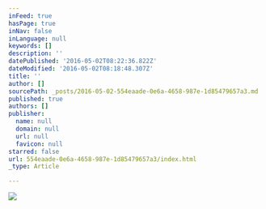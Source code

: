 ```yaml
---
inFeed: true
hasPage: true
inNav: false
inLanguage: null
keywords: []
description: ''
datePublished: '2016-05-02T08:22:36.822Z'
dateModified: '2016-05-02T08:18:48.307Z'
title: ''
author: []
sourcePath: _posts/2016-05-02-554eaade-0e6a-4658-987e-1d85479657a3.md
published: true
authors: []
publisher:
  name: null
  domain: null
  url: null
  favicon: null
starred: false
url: 554eaade-0e6a-4658-987e-1d85479657a3/index.html
_type: Article

---
```

![](https://the-grid-user-content.s3-us-west-2.amazonaws.com/b9d134ce-3173-436d-9aea-9d62c9b24d8b.jpg)